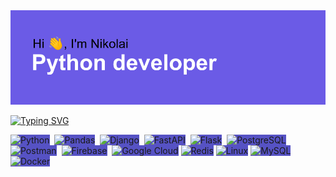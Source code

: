 <img src="header.png" alt="Header goes here, but something wrong...">

[![Typing SVG](https://readme-typing-svg.herokuapp.com?font=Space+Mono&size=40&duration=3000&color=51F70C&width=500&height=60&lines=Optimized+backend;Database+architecture;Highly+loaded+services;Big+data;Machine+learning;RESTFULL+applications;Modern+technologies)](https://git.io/typing-svg)


<img src="https://simpleicons.org/icons/python.svg" style="background-color: #5652c4;" title="Python" alt="Python" width="70" height="70"/>&nbsp;
<img src="https://simpleicons.org/icons/pandas.svg" style="background-color: #5652c4;"  title="Pandas" alt="Pandas" width="70" height="70"/>&nbsp;
<img src="https://simpleicons.org/icons/django.svg" style="background-color: #5652c4;" title="Django" alt="Django" width="70" height="70"/>&nbsp;
<img src="https://simpleicons.org/icons/fastapi.svg" style="background-color: #5652c4;" title="FastAPI" alt="FastAPI" width="70" height="70"/>&nbsp;
<img src="https://simpleicons.org/icons/flask.svg" style="background-color: #5652c4;" title="Flask" alt="Flask" width="70" height="70"/>&nbsp;
<img src="https://simpleicons.org/icons/postgresql.svg" style="background-color: #5652c4;"  title="PostgreSQL" alt="PostgreSQL" width="70" height="70"/>&nbsp;
<img src="https://simpleicons.org/icons/postman.svg" style="background-color: #5652c4;" title="Postman" alt="Postman" width="70" height="70"/>&nbsp;
<img src="https://simpleicons.org/icons/firebase.svg" style="background-color: #5652c4;" title="Firebase" alt="Firebase" width="70" height="70"/>&nbsp;
<img src="https://simpleicons.org/icons/googlecloud.svg" style="background-color: #5652c4;" title="Google Cloud" alt="Google Cloud" width="70" height="70"/>
<img src="https://simpleicons.org/icons/redis.svg" style="background-color: #5652c4;" title="Redis" alt="Redis" width="70" height="70"/>
<img src="https://simpleicons.org/icons/linux.svg" style="background-color: #5652c4;" title="Linux" alt="Linux" width="70" height="70"/>
<img src="https://simpleicons.org/icons/mysql.svg" style="background-color: #5652c4;" title="MySQL" alt="MySQL" width="70" height="70"/>
<img src="https://simpleicons.org/icons/docker.svg" style="background-color: #5652c4;" title="Docker" alt="Docker" width="70" height="70"/>



